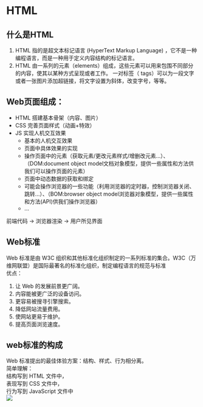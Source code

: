 # HTML

## 什么是HTML
 1. HTML 指的是超文本标记语言 (HyperText Markup Language) ，它不是一种编程语言，而是一种用于定义内容结构的标记语言。
 2. HTML 由一系列的元素（elements）组成，这些元素可以用来包围不同部分的内容，使其以某种方式呈现或者工作。 一对标签（ tags）可以为一段文字或者一张图片添加超链接，将文字设置为斜体，改变字号，等等。

## Web页面组成：
- HTML 搭建基本骨架（内容、图片）
- CSS 完善页面样式（动画+特效）
- JS 实现人机交互效果
	+ 基本的人机交互效果
	+ 页面中具体效果的实现
    + 操作页面中的元素（获取元素/更改元素样式/增删改元素...）、（DOM:document object model文档对象模型，提供一些属性和方法供我们可以操作页面的元素）
	+ 页面中动态数据的获取和绑定
	+ 可能会操作浏览器的一些功能（利用浏览器的定时器，控制浏览器关闭、跳转...）、（BOM:browser object model浏览器对象模型，提供一些属性和方法(API)供我们操作浏览器）
	+ ...

前端代码 -> 浏览器渲染 -> 用户所见界面

## Web标准
Web 标准是由 W3C 组织和其他标准化组织制定的一系列标准的集合。W3C（万维网联盟）是国际最著名的标准化组织，制定编程语言的规范与标准<br>
优点：<br>
1. 让 Web 的发展前景更广阔。
2. 内容能被更广泛的设备访问。
3. 更容易被搜寻引擎搜索。
4. 降低网站流量费用。
5. 使网站更易于维护。
6. 提高页面浏览速度。

## web标准的构成
Web 标准提出的最佳体验方案：结构、样式、行为相分离。<br>
简单理解：<br>
结构写到 HTML 文件中，<br>
表现写到 CSS 文件中，<br> 
行为写到 JavaScript 文件中<br>
![](https://gitee.com/leelillian/picgorepo/raw/master/images/鸟.png)

<!--
 * @Description: HTML
 * @Author: Lillian
 * @Date: 2022-02-25 17:32:01
 * @LastEditTime: 2022-03-01 19:58:43
-->